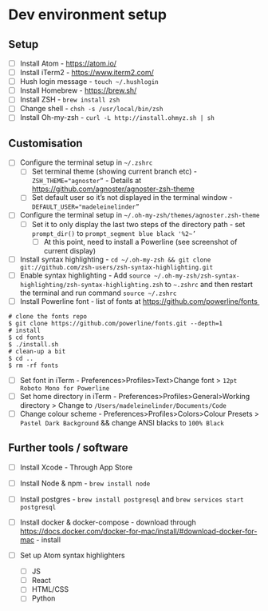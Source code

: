 # Dev environment setup

## Setup
- [ ] Install Atom - https://atom.io/
- [ ] Install iTerm2 - https://www.iterm2.com/
- [ ] Hush login message - `touch ~/.hushlogin`
- [ ] Install Homebrew - https://brew.sh/
- [ ] Install ZSH - `brew install zsh`
- [ ] Change shell - `chsh -s /usr/local/bin/zsh`
- [ ] Install Oh-my-zsh - `curl -L http://install.ohmyz.sh | sh`

## Customisation
- [ ] Configure the terminal setup in `~/.zshrc`
    - [ ] Set terminal theme (showing current branch etc) - `ZSH_THEME="agnoster”` - Details at https://github.com/agnoster/agnoster-zsh-theme
    - [ ] Set default user so it’s not displayed in the terminal window - `DEFAULT_USER="madeleinelinder”`
- [ ] Configure the terminal setup in `~/.oh-my-zsh/themes/agnoster.zsh-theme`
    - [ ] Set it to only display the last two steps of the directory path - set `prompt_dir()` to `prompt_segment blue black '%2~’`
        - [ ] At this point, need to install a Powerline (see screenshot of current display)

- [ ] Install syntax highlighting - `cd ~/.oh-my-zsh && git clone git://github.com/zsh-users/zsh-syntax-highlighting.git`
- [ ] Enable syntax highlighting - Add `source ~/.oh-my-zsh/zsh-syntax-highlighting/zsh-syntax-highlighting.zsh` to `~.zshrc` and then restart the terminal and run command `source ~/.zshrc`
- [ ] Install Powerline font - list of fonts at https://github.com/powerline/fonts 
```
# clone the fonts repo
$ git clone https://github.com/powerline/fonts.git --depth=1
# install
$ cd fonts
$ ./install.sh
# clean-up a bit
$ cd ..
$ rm -rf fonts
```
- [ ] Set font in iTerm - Preferences>Profiles>Text>Change font > `12pt Roboto Mono for Powerline`
- [ ] Set home directory in iTerm - Preferences>Profiles>General>Working directory > Change to `/Users/madeleinelinder/Documents/Code`
- [ ] Change colour scheme - Preferences>Profiles>Colors>Colour Presets > `Pastel Dark Background` && change ANSI blacks to `100% Black`

## Further tools / software
- [ ] Install Xcode - Through App Store
- [ ] Install Node & npm - `brew install node`
- [ ] Install postgres - `brew install postgresql` and `brew services start postgresql`
- [ ] Install docker & docker-compose - download through https://docs.docker.com/docker-for-mac/install/#download-docker-for-mac - install

- [ ] Set up Atom syntax highlighters
    - [ ] JS
    - [ ] React
    - [ ] HTML/CSS
    - [ ] Python
